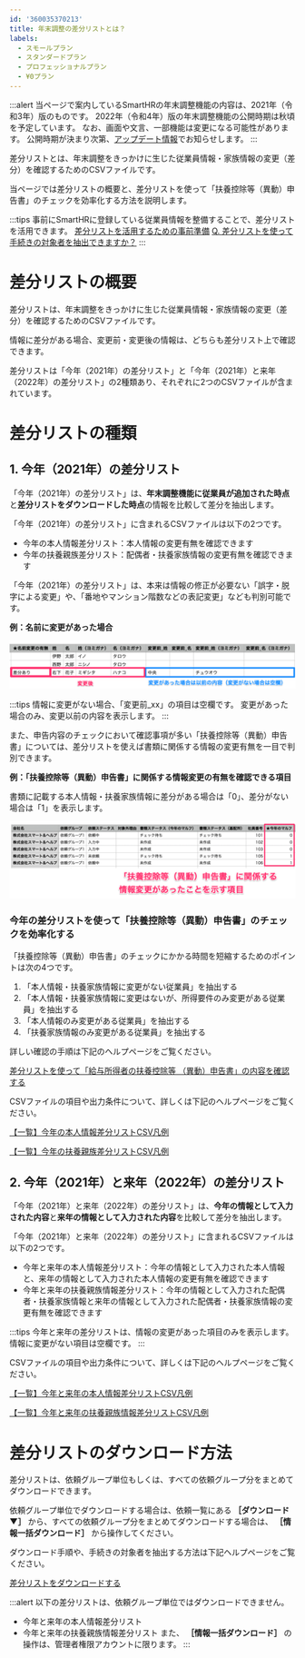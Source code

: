 ```yaml
---
id: '360035370213'
title: 年末調整の差分リストとは？
labels:
  - スモールプラン
  - スタンダードプラン
  - プロフェッショナルプラン
  - ¥0プラン
---
```

:::alert
当ページで案内しているSmartHRの年末調整機能の内容は、2021年（令和3年）版のものです。
2022年（令和4年）版の年末調整機能の公開時期は秋頃を予定しています。
なお、画面や文言、一部機能は変更になる可能性があります。
公開時期が決まり次第、[アップデート情報](https://smarthr.jp/update)でお知らせします。
:::

差分リストとは、年末調整をきっかけに生じた従業員情報・家族情報の変更（差分）を確認するためのCSVファイルです。

当ページでは差分リストの概要と、差分リストを使って「扶養控除等（異動）申告書」のチェックを効率化する方法を説明します。

:::tips
事前にSmartHRに登録している従業員情報を整備することで、差分リストを活用できます。
[差分リストを活用するための事前準備](https://knowledge.smarthr.jp/hc/ja/articles/4405706899353)
[Q. 差分リストを使って手続きの対象者を抽出できますか？](https://knowledge.smarthr.jp/hc/ja/articles/4405483960345)
:::

# 差分リストの概要

差分リストは、年末調整をきっかけに生じた従業員情報・家族情報の変更（差分）を確認するためのCSVファイルです。

情報に差分がある場合、変更前・変更後の情報は、どちらも差分リスト上で確認できます。

差分リストは「今年（2021年）の差分リスト」と「今年（2021年）と来年（2022年）の差分リスト」の2種類あり、それぞれに2つのCSVファイルが含まれています。

# 差分リストの種類

## 1\. 今年（2021年）の差分リスト

「今年（2021年）の差分リスト」は、**年末調整機能に従業員が追加された時点**と**差分リストをダウンロードした時点**の情報を比較して差分を抽出します。

「今年（2021年）の差分リスト」に含まれるCSVファイルは以下の2つです。

- 今年の本人情報差分リスト：本人情報の変更有無を確認できます
- 今年の扶養親族差分リスト：配偶者・扶養家族情報の変更有無を確認できます

「今年（2021年）の差分リスト」は、本来は情報の修正が必要ない「誤字・脱字による変更」や、「番地やマンション階数などの表記変更」なども判別可能です。

**例：名前に変更があった場合**

![](./______________________________.png)

:::tips
情報に変更がない場合、「変更前\_xx」の項目は空欄です。
変更があった場合のみ、変更以前の内容を表示します。
:::

また、申告内容のチェックにおいて確認事項が多い「扶養控除等（異動）申告書」については、差分リストを使えば書類に関係する情報の変更有無を一目で判別できます。

**例：「扶養控除等（異動）申告書」に関係する情報変更の有無を確認できる項目**

書類に記載する本人情報・扶養家族情報に差分がある場合は「0」、差分がない場合は「1」を表示します。

![](./_____.png)

### 今年の差分リストを使って「扶養控除等（異動）申告書」のチェックを効率化する

「扶養控除等（異動）申告書」のチェックにかかる時間を短縮するためのポイントは次の4つです。

1.  「本人情報・扶養家族情報に変更がない従業員」を抽出する
2.  「本人情報・扶養家族情報に変更はないが、所得要件のみ変更がある従業員」を抽出する
3.  「本人情報のみ変更がある従業員」を抽出する
4.  「扶養家族情報のみ変更がある従業員」を抽出する

詳しい確認の手順は下記のヘルプページをご覧ください。

[差分リストを使って「給与所得者の扶養控除等 （異動）申告書」の内容を確認する](https://knowledge.smarthr.jp/hc/ja/articles/4405540222873/)

CSVファイルの項目や出力条件について、詳しくは下記のヘルプページをご覧ください。

[【一覧】今年の本人情報差分リストCSV凡例](https://knowledge.smarthr.jp/hc/ja/articles/4405362292121)

[【一覧】今年の扶養親族差分リストCSV凡例](https://knowledge.smarthr.jp/hc/ja/articles/4405362296089)

## 2\. 今年（2021年）と来年（2022年）の差分リスト

「今年（2021年）と来年（2022年）の差分リスト」は、**今年の情報として入力された内容**と**来年の情報として入力された内容**を比較して差分を抽出します。

「今年（2021年）と来年（2022年）の差分リスト」に含まれるCSVファイルは以下の2つです。

- 今年と来年の本人情報差分リスト：今年の情報として入力された本人情報と、来年の情報として入力された本人情報の変更有無を確認できます
- 今年と来年の扶養親族情報差分リスト：今年の情報として入力された配偶者・扶養家族情報と来年の情報として入力された配偶者・扶養家族情報の変更有無を確認できます

:::tips
今年と来年の差分リストは、情報の変更があった項目のみを表示します。
情報に変更がない項目は空欄です。
:::

CSVファイルの項目や出力条件について、詳しくは下記のヘルプページをご覧ください。

[【一覧】今年と来年の本人情報差分リストCSV凡例](https://knowledge.smarthr.jp/hc/ja/articles/4408029105817/)

[【一覧】今年と来年の扶養親族情報差分リストCSV凡例](https://knowledge.smarthr.jp/hc/ja/articles/4408021570841/)

# 差分リストのダウンロード方法

差分リストは、依頼グループ単位もしくは、すべての依頼グループ分をまとめてダウンロードできます。

依頼グループ単位でダウンロードする場合は、依頼一覧にある **［ダウンロード▼］** から、すべての依頼グループ分をまとめてダウンロードする場合は、 **［情報一括ダウンロード］** から操作してください。

ダウンロード手順や、手続きの対象者を抽出する方法は下記ヘルプページをご覧ください。

[差分リストをダウンロードする](https://knowledge.smarthr.jp/hc/ja/articles/4405171704985/)

:::alert
以下の差分リストは、依頼グループ単位ではダウンロードできません。
- 今年と来年の本人情報差分リスト
- 今年と来年の扶養親族情報差分リスト
また、 **［情報一括ダウンロード］** の操作は、管理者権限アカウントに限ります。
:::
